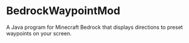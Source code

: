 # BedrockWaypointMod

A Java program for Minecraft Bedrock that displays directions to preset waypoints on your screen.